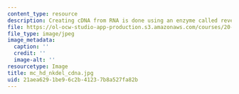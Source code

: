 ```yaml
---
content_type: resource
description: Creating cDNA from RNA is done using an enzyme called reverse transcriptase.
file: https://ol-ocw-studio-app-production.s3.amazonaws.com/courses/20-109-laboratory-fundamentals-in-biological-engineering-fall-2007/21aea6291be96c2b41237b8a527fa82b_mc_hd_nkdel_cdna.jpg
file_type: image/jpeg
image_metadata:
  caption: ''
  credit: ''
  image-alt: ''
resourcetype: Image
title: mc_hd_nkdel_cdna.jpg
uid: 21aea629-1be9-6c2b-4123-7b8a527fa82b
---
```

